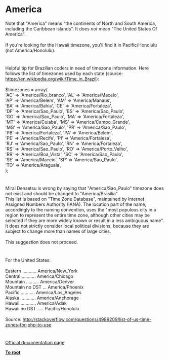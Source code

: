 # America



Note that "America" means "the continents of North and South America, including the Caribbean islands".  It does *not* mean "The United States Of America".<br><br>If you&apos;re looking for the Hawaii timezone, you&apos;ll find it in Pacific/Honolulu (not America/Honolulu).  

#

Helpful tip for Brazilian coders in need of timezone information. Here follows the list of timezones used by each state (source: https://en.wikipedia.org/wiki/Time_in_Brazil):<br><br>$timezones = array(<br>&apos;AC&apos; =&gt; &apos;America/Rio_branco&apos;,   &apos;AL&apos; =&gt; &apos;America/Maceio&apos;,<br>&apos;AP&apos; =&gt; &apos;America/Belem&apos;,        &apos;AM&apos; =&gt; &apos;America/Manaus&apos;,<br>&apos;BA&apos; =&gt; &apos;America/Bahia&apos;,        &apos;CE&apos; =&gt; &apos;America/Fortaleza&apos;,<br>&apos;DF&apos; =&gt; &apos;America/Sao_Paulo&apos;,    &apos;ES&apos; =&gt; &apos;America/Sao_Paulo&apos;,<br>&apos;GO&apos; =&gt; &apos;America/Sao_Paulo&apos;,    &apos;MA&apos; =&gt; &apos;America/Fortaleza&apos;,<br>&apos;MT&apos; =&gt; &apos;America/Cuiaba&apos;,       &apos;MS&apos; =&gt; &apos;America/Campo_Grande&apos;,<br>&apos;MG&apos; =&gt; &apos;America/Sao_Paulo&apos;,    &apos;PR&apos; =&gt; &apos;America/Sao_Paulo&apos;,<br>&apos;PB&apos; =&gt; &apos;America/Fortaleza&apos;,    &apos;PA&apos; =&gt; &apos;America/Belem&apos;,<br>&apos;PE&apos; =&gt; &apos;America/Recife&apos;,       &apos;PI&apos; =&gt; &apos;America/Fortaleza&apos;,<br>&apos;RJ&apos; =&gt; &apos;America/Sao_Paulo&apos;,    &apos;RN&apos; =&gt; &apos;America/Fortaleza&apos;,<br>&apos;RS&apos; =&gt; &apos;America/Sao_Paulo&apos;,    &apos;RO&apos; =&gt; &apos;America/Porto_Velho&apos;,<br>&apos;RR&apos; =&gt; &apos;America/Boa_Vista&apos;,    &apos;SC&apos; =&gt; &apos;America/Sao_Paulo&apos;,<br>&apos;SE&apos; =&gt; &apos;America/Maceio&apos;,       &apos;SP&apos; =&gt; &apos;America/Sao_Paulo&apos;,<br>&apos;TO&apos; =&gt; &apos;America/Araguaia&apos;,     <br>);  

#

Mirai Densetsu is wrong by saying that "America/Sao_Paulo" timezone does not exist and should be changed to "America/Brasilia".<br>This list is based on "Time Zone Database", maintained by Internet Assigned Numbers Authority (IANA). The location part of the name, accordingly to the naming convention, uses the "most populous city in a region to represent the entire time zone, although other cities may be selected if they are more widely known or result in a less ambiguous name".<br>It does not strictly consider local political divisions, because they are subject to change more than names of large cities.<br><br>This suggestion does not proceed.  

#

For the United States:<br><br>Eastern ........... America/New_York<br>Central ........... America/Chicago<br>Mountain .......... America/Denver<br>Mountain no DST ... America/Phoenix<br>Pacific ........... America/Los_Angeles<br>Alaska ............ America/Anchorage<br>Hawaii ............ America/Adak<br>Hawaii no DST ..... Pacific/Honolulu<br><br>Source: http://stackoverflow.com/questions/4989209/list-of-us-time-zones-for-php-to-use  

#

[Official documentation page](https://www.php.net/manual/en/timezones.america.php)

**[To root](/README.md)**